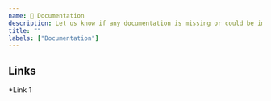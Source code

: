 ```yaml
---
name: 📝 Documentation
description: Let us know if any documentation is missing or could be improved. if this doesn't look right,choose a different type
title: ""
labels: ["Documentation"]
---
```


<!--
  Describe your use-case which is not covered by the existing documentation.
  if it is easier to submit a documentation patch instead of writing an issue, just do it!
-->

## Links

<!-- link any related documentation pages and other materials. -->

*Link 1
